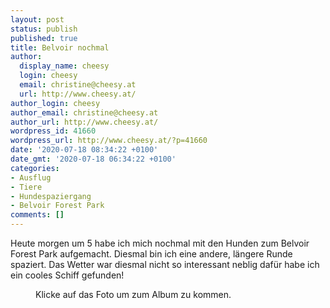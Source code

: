 ```yaml
---
layout: post
status: publish
published: true
title: Belvoir nochmal
author:
  display_name: cheesy
  login: cheesy
  email: christine@cheesy.at
  url: http://www.cheesy.at/
author_login: cheesy
author_email: christine@cheesy.at
author_url: http://www.cheesy.at/
wordpress_id: 41660
wordpress_url: http://www.cheesy.at/?p=41660
date: '2020-07-18 08:34:22 +0100'
date_gmt: '2020-07-18 06:34:22 +0100'
categories:
- Ausflug
- Tiere
- Hundespaziergang
- Belvoir Forest Park
comments: []
---
```

<!-- wp:paragraph -->
Heute morgen um 5 habe ich mich nochmal mit den Hunden zum Belvoir Forest Park aufgemacht. Diesmal bin ich eine andere, längere Runde spaziert. Das Wetter war diesmal nicht so interessant neblig dafür habe ich ein cooles Schiff gefunden!
<!-- /wp:paragraph -->
<!-- wp:image {"id":41654,"linkDestination":"custom"} -->
<figure class="wp-block-image"><a href="http://www.cheesy.at/fotos/ausfluege/2020-2/belvoir-forest-park-nochmal/"><img src="{% link _posts/2020-07-18-belvoir-nochmal/Belvoir-013.jpg %}" alt="" class="wp-image-41654"></a><br>
<figcaption>Klicke auf das Foto um zum Album zu kommen.</figcaption>
</figure>
<!-- /wp:image -->
